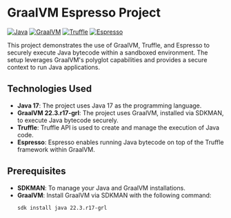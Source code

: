 # GraalVM Espresso Project

[![Java](https://img.shields.io/badge/Java-17-blue.svg)](https://www.oracle.com/java/technologies/javase/jdk17-archive-downloads.html)
[![GraalVM](https://img.shields.io/badge/GraalVM-22.3.r17--grl-brightgreen.svg)](https://www.graalvm.org/)
[![Truffle](https://img.shields.io/badge/Truffle-API-orange.svg)](https://www.graalvm.org/truffle/)
[![Espresso](https://img.shields.io/badge/Espresso-Java--on--Truffle-orange.svg)](https://www.graalvm.org/reference-manual/java-on-truffle/)

This project demonstrates the use of GraalVM, Truffle, and Espresso to securely execute Java bytecode within a sandboxed environment. The setup leverages GraalVM's polyglot capabilities and provides a secure context to run Java applications.

## Technologies Used

- **Java 17**: The project uses Java 17 as the programming language.
- **GraalVM 22.3.r17-grl**: The project uses GraalVM, installed via SDKMAN, to execute Java bytecode securely.
- **Truffle**: Truffle API is used to create and manage the execution of Java code.
- **Espresso**: Espresso enables running Java bytecode on top of the Truffle framework within GraalVM.

## Prerequisites

- **SDKMAN**: To manage your Java and GraalVM installations.
- **GraalVM**: Install GraalVM via SDKMAN with the following command:
  ```sh
  sdk install java 22.3.r17-grl
  ```
  
